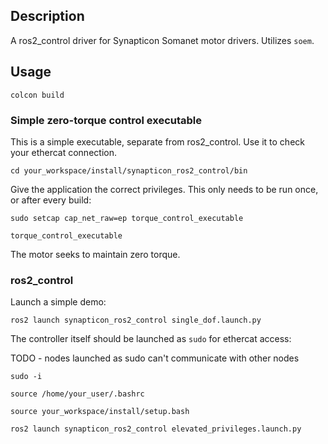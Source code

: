 ## Description ##

A ros2_control driver for Synapticon Somanet motor drivers. Utilizes `soem`.

## Usage ##

`colcon build`

### Simple zero-torque control executable ###

This is a simple executable, separate from ros2_control. Use it to check your ethercat connection.

`cd your_workspace/install/synapticon_ros2_control/bin`

Give the application the correct privileges. This only needs to be run once, or after every build:

`sudo setcap cap_net_raw=ep torque_control_executable`

`torque_control_executable`

The motor seeks to maintain zero torque.

### ros2_control ###

Launch a simple demo:

`ros2 launch synapticon_ros2_control single_dof.launch.py`

The controller itself should be launched as `sudo` for ethercat access:

TODO - nodes launched as sudo can't communicate with other nodes

`sudo -i`

`source /home/your_user/.bashrc`

`source your_workspace/install/setup.bash`

`ros2 launch synapticon_ros2_control elevated_privileges.launch.py`
